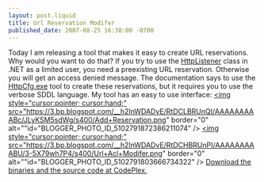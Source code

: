 ```yaml
---
layout: post.liquid
title: Url Reservation Modifer
published_date: 2007-08-25 16:38:00 -0700
---
```


Today I am releasing a tool that makes it easy to create URL reservations.  Why would you want to do that?  If you try to use the <a href="https://docs.microsoft.com/dotnet/api/system.net.httplistener">HttpListener</a> class in .NET as a limited user, you need a preexisting URL reservation.  Otherwise you will get an access denied message.  The documentation says to use the <a href="https://docs.microsoft.com/windows/win32/http/httpcfg-exe">HttpCfg.exe</a> tool to create these reservations, but it requires you to use the verbose SDDL language.  My tool has an easy to use interface:
<a href="https://3.bp.blogspot.com/__h2InWDADvE/RtDCLBRUnQI/AAAAAAAAABc/JLyKSM5sdWg/s1600-h/Add+Reservation.png"><img style="cursor:pointer; cursor:hand;" src="https://3.bp.blogspot.com/__h2InWDADvE/RtDCLBRUnQI/AAAAAAAAABc/JLyKSM5sdWg/s400/Add+Reservation.png" border="0" alt=""id="BLOGGER_PHOTO_ID_5102791872386211074" /></a>
<a href="https://3.bp.blogspot.com/__h2InWDADvE/RtDCHBRUnPI/AAAAAAAAABU/3-5X79wh7P4/s1600-h/Url+Acl+Modifer.png"><img style="cursor:pointer; cursor:hand;" src="https://3.bp.blogspot.com/__h2InWDADvE/RtDCHBRUnPI/AAAAAAAAABU/3-5X79wh7P4/s400/Url+Acl+Modifer.png" border="0" alt=""id="BLOGGER_PHOTO_ID_5102791803666734322" /></a>
<a href="https://archive.codeplex.com/?p=UrlReservation">Download the binaries and the source code at CodePlex.</a>
